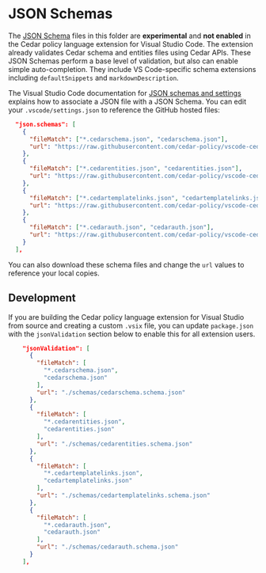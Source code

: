# JSON Schemas

The [JSON Schema](https://json-schema.org/) files in this folder are **experimental** and **not enabled** in the Cedar policy language extension for Visual Studio Code.  The extension already validates Cedar schema and entities files using Cedar APIs.  These JSON Schemas perform a base level of validation, but also can enable simple auto-completion.  They include VS Code-specific schema extensions including `defaultSnippets` and `markdownDescription`.

The Visual Studio Code documentation for [JSON schemas and settings](https://code.visualstudio.com/docs/languages/json#_json-schemas-and-settings) explains how to associate a JSON file with a JSON Schema.  You can edit your `.vscode/settings.json` to reference the GitHub hosted files:

```json
  "json.schemas": [
    {
      "fileMatch": ["*.cedarschema.json", "cedarschema.json"],
      "url": "https://raw.githubusercontent.com/cedar-policy/vscode-cedar/main/schemas/cedarschema.schema.json"
    },
    {
      "fileMatch": ["*.cedarentities.json", "cedarentities.json"],
      "url": "https://raw.githubusercontent.com/cedar-policy/vscode-cedar/main/schemas/cedarentities.schema.json"
    },
    {
      "fileMatch": ["*.cedartemplatelinks.json", "cedartemplatelinks.json"],
      "url": "https://raw.githubusercontent.com/cedar-policy/vscode-cedar/main/schemas/cedartemplatelinks.schema.json"
    },
    {
      "fileMatch": ["*.cedarauth.json", "cedarauth.json"],
      "url": "https://raw.githubusercontent.com/cedar-policy/vscode-cedar/main/schemas/cedarauth.schema.json"
    }
  ],
```

You can also download these schema files and change the `url` values to reference your local copies.

## Development

If you are building the Cedar policy language extension for Visual Studio from source and creating a custom `.vsix` file, you can update `package.json` with the `jsonValidation` section below to enable this for all extension users.

```json
    "jsonValidation": [
      {
        "fileMatch": [
          "*.cedarschema.json", 
          "cedarschema.json"
        ],
        "url": "./schemas/cedarschema.schema.json"
      },
      {
        "fileMatch": [
          "*.cedarentities.json", 
          "cedarentities.json"
        ],
        "url": "./schemas/cedarentities.schema.json"
      },
      {
        "fileMatch": [
          "*.cedartemplatelinks.json", 
          "cedartemplatelinks.json"
        ],
        "url": "./schemas/cedartemplatelinks.schema.json"
      },
      {
        "fileMatch": [
          "*.cedarauth.json", 
          "cedarauth.json"
        ],
        "url": "./schemas/cedarauth.schema.json"
      }
    ],
```
